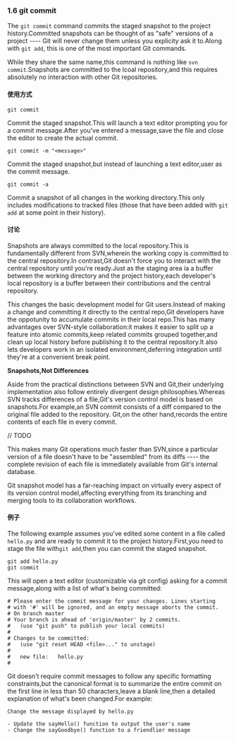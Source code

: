 ### 1.6 git commit

The <code>git commit</code> command commits the staged snapshot to the project history.Committed snapshots can be
thought of as "safe" versions of a project ---- Git will never change them unless you explicity ask it to.Along with
<code>git add</code>, this is one of the most important Git commands.

While they share the same name,this command is nothing like <code>svn commit</code>.Snapshots are committed to the 
lcoal repository,and this requires absolutely no interaction with other Git repositories.

#### 使用方式

    git commit

Commit the staged snapshot.This will launch a text editor prompting you for a commit message.After you've entered
a message,save the file and close the editor to create the actual commit.

    git commit -m "<message>"

Commit the staged snapshot,but instead of launching a text editor,user <message> as the commit message.

    git commit -a

Commit a snapshot of all changes in the working directory.This only includes modifications to tracked files
(those that have been added with <code>git add</code> at some point in their history).

#### 讨论

Snapshots are always committed to the local repository.This is fundamentally different from SVN,wherein the working copy
is committed to the central repository.In contrast,Git doesn't force you to interact with the central repository until
you're ready.Just as the staging area ia a buffer between the working directory and the project history,each developer's
local repository is a buffer between their contributions and the central repository.

This changes the basic development model for Git users.Instead of making a change and committing it directly to the 
central repo,Git developers have the oppotunity to accumulate commits in their local repo.This has many advantages
over SVN-style collaboration:it makes it easier to split up a feature into atomic commits,keep related commits
grouped together,and clean up local history before publishing it to the central repository.It also lets developers
work in an isolated environment,deferring integration until they're at a convenient break point.

**Snapshots,Not Differences**

Aside from the practical distinctions between SVN and Git,their underlying implementation also follow entirely
divergent design philosophies.Whereas SVN tracks differences of a file,Git's version control model is based on
snapshots.For example,an SVN commit consists of a diff compared to the original file added to the repository.
Git,on the other hand,records the entire contents of each file in every commit.

// TODO

This makes many Git operations much faster than SVN,since a particular version of a file doesn't have to be 
"assembled" from its diffs ---- the complete revision of each file is immediately available from Git's internal
database.

Git snapshot model has a far-reaching impact on virtually every aspect of its version control model,affecting
everything from its branching and merging tools to its collaboration workflows.

#### 例子

The following example assumes you've edited some content in a file called <code>hello.py</code> and are ready to
commit it to the project history.First,you need to stage the file with<code>git add</code>,then you can commit
the staged snapshot.

    git add hello.py
    git commit

This will open a text editor (customizable via git config) asking for a commit message,along with a list of what's
being committed:

    # Please enter the commit message for your changes. Lines starting
    # with '#' will be ignored, and an empty message aborts the commit.
    # On branch master
    # Your branch is ahead of 'origin/master' by 2 commits.
    #   (use "git push" to publish your local commits)
    #
    # Changes to be committed:
    #   (use "git reset HEAD <file>..." to unstage)
    #
    #	new file:   hello.py
    #

Git doesn't require commit messages to follow any specific formatting constraints,but the canonical format is to
summarize the entire commit on the first line in less than 50 characters,leave a blank line,then a detailed 
explanation of what's been changed.For example:

    Change the message displayed by hello.py
    
    - Update the sayHello() function to output the user's name
    - Change the sayGoodbye() function to a friendlier message














































